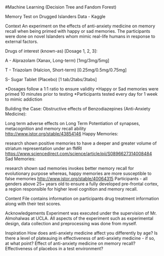 #Machine Learning (Decision Tree and Fandom Forest)

Memory Test on Drugged Islanders Data - Kaggle

Context
An experiment on the effects of anti-anxiety medicine on memory recall when being primed with happy or sad memories. The participants were done on novel Islanders whom mimic real-life humans in response to external factors.

Drugs of interest (known-as) [Dosage 1, 2, 3]:

A - Alprazolam (Xanax, Long-term) [1mg/3mg/5mg]

T - Triazolam (Halcion, Short-term) [0.25mg/0.5mg/0.75mg]

S- Sugar Tablet (Placebo) [1 tab/2tabs/3tabs]

*Dosages follow a 1:1 ratio to ensure validity
*Happy or Sad memories were primed 10 minutes prior to testing
*Participants tested every day for 1 week to mimic addiction

Building the Case:
Obstructive effects of Benzodiazepines (Anti-Anxiety Medicine):

Long term adverse effects on Long Term Potentiation of synapses, metacognition and memory recall ability
http://www.jstor.org/stable/43854146
Happy Memories:

research shown positive memories to have a deeper and greater volume of striatum representation under an fMRI
https://www.sciencedirect.com/science/article/pii/S0896627314008484
Sad Memories:

research shown sad memories invokes better memory recall for evolutionary purpose whereas, happy memories are more susceptible to false memories
http://www.jstor.org/stable/40064315
Participants - all genders above 25+ years old to ensure a fully developed pre-frontal cortex, a region responsible for higher level cognition and memory recall.

Content
File contains information on participants drug treatment information along with their test scores.

Acknowledgements
Experiment was executed under the supervision of Mr. Almohalwas at UCLA.
All aspects of the experiment such as experimental design, data collection and preprocessing was done from myself.

Inspiration
How does anti-anxiety medicine affect you differently by age?
Is there a level of plateauing in effectiveness of anti-anxiety medicine - if so, at what point?
Effect of anti-anxiety medicine on memory recall?
Effectiveness of placebos in a test environment?
